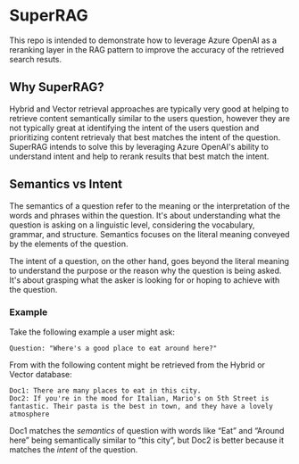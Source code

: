 # SuperRAG

This repo is intended to demonstrate how to leverage Azure OpenAI as a reranking layer in the RAG pattern to improve the accuracy of the retrieved search resuts.

## Why SuperRAG?

Hybrid and Vector retrieval approaches are typically very good at helping to retrieve content semantically similar to the users question, however they are not typically great at identifying the intent of the users question and prioritizing content retrievaly that best matches the intent of the question. SuperRAG intends to solve this by leveraging Azure OpenAI's ability to understand intent and help to rerank results that best match the intent.

## Semantics vs Intent

The semantics of a question refer to the meaning or the interpretation of the words and phrases within the question. It's about understanding what the question is asking on a linguistic level, considering the vocabulary, grammar, and structure. Semantics focuses on the literal meaning conveyed by the elements of the question. 

The intent of a question, on the other hand, goes beyond the literal meaning to understand the purpose or the reason why the question is being asked. It's about grasping what the asker is looking for or hoping to achieve with the question. 

### Example
Take the following example a user might ask:

```
Question: "Where's a good place to eat around here?"
```

From with the following content might be retrieved from the Hybrid or Vector database:
```
Doc1: There are many places to eat in this city.
Doc2: If you're in the mood for Italian, Mario's on 5th Street is fantastic. Their pasta is the best in town, and they have a lovely atmosphere
```

Doc1 matches the *semantics* of question with words like “Eat” and “Around here” being semantically similar to “this city”, but Doc2 is better because it matches the *intent* of the question.

 

